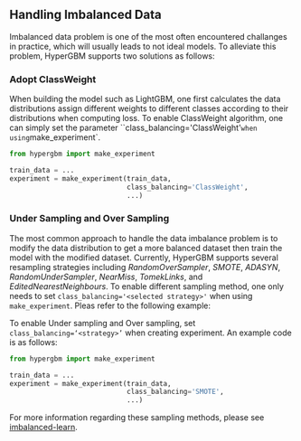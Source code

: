 ## Handling Imbalanced Data

Imbalanced data problem is one of the most often encountered challanges in practice, which will usually leads to not ideal models. To alleviate this problem, HyperGBM supports two solutions as follows:


### Adopt ClassWeight

When building the model such as LightGBM, one first calculates the data distributions assign different weights to different classes according to their distributions when computing loss. To enable ClassWeight algorithm, one can simply set the parameter ``class_balancing='ClassWeight'` when using `make_experiment`. 

```python
from hypergbm import make_experiment

train_data = ...
experiment = make_experiment(train_data,
                             class_balancing='ClassWeight',
                             ...)


```


### Under Sampling and Over Sampling

The most common approach to handle the data imbalance problem is to modify the data distribution to get a more balanced dataset then train the model with the modified dataset. Currently, HyperGBM supports several resampling strategies including *RandomOverSampler*, *SMOTE*, *ADASYN*, *RandomUnderSampler*, *NearMiss*, *TomekLinks*, and *EditedNearestNeighbours*. To enable different sampling method, one only needs to set `class_balancing='<selected strategy>'` when using `make_experiment`. Pleas refer to the following example:

To enable Under sampling and Over sampling, set `class_balancing=‘<strategy>’` when creating experiment. An example code is as follows:

```python
from hypergbm import make_experiment

train_data = ...
experiment = make_experiment(train_data,
                             class_balancing='SMOTE',
                             ...)


```

For more information regarding these sampling methods, please see [imbalanced-learn](https://github.com/scikit-learn-contrib/imbalanced-learn).